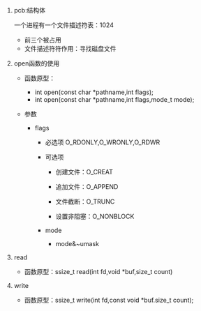 1. pcb:结构体

   一个进程有一个文件描述符表：1024

   - 前三个被占用
   - 文件描述符符作用：寻找磁盘文件

2. open函数的使用

   * 函数原型：

     * int open(const char *pathname,int flags);
     * int open(const char *pathname,int flags,mode_t mode);

   * 参数

     * flags

       * 必选项 O_RDONLY,O_WRONLY,O_RDWR

       * 可选项

         * 创建文件：O_CREAT

         * 追加文件：O_APPEND
         * 文件截断：O_TRUNC
         * 设置非阻塞：O_NONBLOCK

       * mode

         * mode&~umask

3. read

   * 函数原型：ssize_t read(int fd,void *buf,size_t count)

4. write

   * 函数原型：ssize_t write(int fd,const void *buf.size_t count);